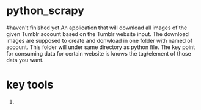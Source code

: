 # python_scrapy

#haven't finished yet
An application that will download all images of the given Tumblr account based on the Tumblr website input. The download images are supposed to create and donwload in one folder with named of account. This folder will under same directory as python file.
The key point for consuming data for certain website is knows the tag/element of those data you want.


# key tools
1.
